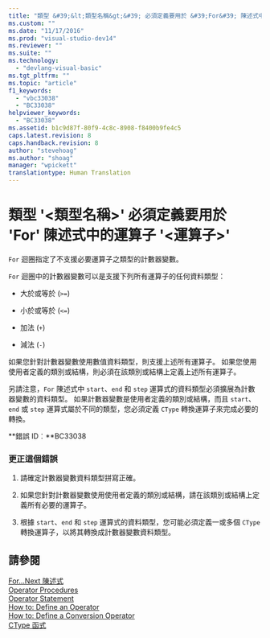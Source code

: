 ```yaml
---
title: "類型 &#39;&lt;類型名稱&gt;&#39; 必須定義要用於 &#39;For&#39; 陳述式中的運算子 &#39;&lt;運算子&gt;&#39; | Microsoft Docs"
ms.custom: ""
ms.date: "11/17/2016"
ms.prod: "visual-studio-dev14"
ms.reviewer: ""
ms.suite: ""
ms.technology: 
  - "devlang-visual-basic"
ms.tgt_pltfrm: ""
ms.topic: "article"
f1_keywords: 
  - "vbc33038"
  - "BC33038"
helpviewer_keywords: 
  - "BC33038"
ms.assetid: b1c9d87f-80f9-4c8c-8908-f8400b9fe4c5
caps.latest.revision: 8
caps.handback.revision: 8
author: "stevehoag"
ms.author: "shoag"
manager: "wpickett"
translationtype: Human Translation
---
```

# 類型 &#39;&lt;類型名稱&gt;&#39; 必須定義要用於 &#39;For&#39; 陳述式中的運算子 &#39;&lt;運算子&gt;&#39;
`For` 迴圈指定了不支援必要運算子之類型的計數器變數。  
  
 `For` 迴圈中的計數器變數可以是支援下列所有運算子的任何資料類型：  
  
-   大於或等於 \(`>=`\)  
  
-   小於或等於 \(`<=`\)  
  
-   加法 \(`+`\)  
  
-   減法 \(`-`\)  
  
 如果您針對計數器變數使用數值資料類型，則支援上述所有運算子。 如果您使用使用者定義的類別或結構，則必須在該類別或結構上定義上述所有運算子。  
  
 另請注意，`For` 陳述式中 `start`、`end` 和 `step` 運算式的資料類型必須擴展為計數器變數的資料類型。 如果計數器變數是使用者定義的類別或結構，而且 `start`、`end` 或 `step` 運算式屬於不同的類型，您必須定義 `CType` 轉換運算子來完成必要的轉換。  
  
 **錯誤 ID︰**BC33038  
  
### 更正這個錯誤  
  
1.  請確定計數器變數資料類型拼寫正確。  
  
2.  如果您針對計數器變數使用使用者定義的類別或結構，請在該類別或結構上定義所有必要的運算子。  
  
3.  根據 `start`、`end` 和 `step` 運算式的資料類型，您可能必須定義一或多個 `CType` 轉換運算子，以將其轉換成計數器變數資料類型。  
  
## 請參閱  
 [For...Next 陳述式](../../visual-basic/language-reference/statements/for-next-statement.md)   
 [Operator Procedures](../../visual-basic/programming-guide/language-features/procedures/operator-procedures.md)   
 [Operator Statement](../../visual-basic/language-reference/statements/operator-statement.md)   
 [How to: Define an Operator](../../visual-basic/programming-guide/language-features/procedures/how-to-define-an-operator.md)   
 [How to: Define a Conversion Operator](../../visual-basic/programming-guide/language-features/procedures/how-to-define-a-conversion-operator.md)   
 [CType 函式](../../visual-basic/language-reference/functions/ctype-function.md)
